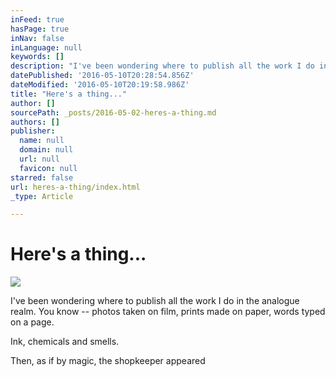 ```yaml
---
inFeed: true
hasPage: true
inNav: false
inLanguage: null
keywords: []
description: "I've been wondering where to publish all the work I do in the analogue realm. You know – photos taken on film, prints made on paper, words typed on a page. "
datePublished: '2016-05-10T20:28:54.856Z'
dateModified: '2016-05-10T20:19:58.986Z'
title: "Here's a thing..."
author: []
sourcePath: _posts/2016-05-02-heres-a-thing.md
authors: []
publisher:
  name: null
  domain: null
  url: null
  favicon: null
starred: false
url: heres-a-thing/index.html
_type: Article

---
```

# Here's a thing...
![](https://the-grid-user-content.s3-us-west-2.amazonaws.com/81dc8903-4bc3-4415-94c9-40a65c8f8a61.jpg)

I've been wondering where to publish all the work I do in the analogue realm. You know -- photos taken on film, prints made on paper, words typed on a page. 

Ink, chemicals and smells.

Then, as if by magic, the shopkeeper appeared